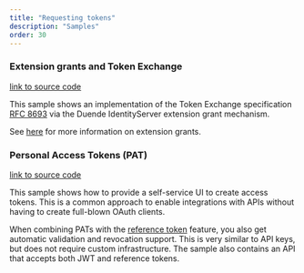 ```yaml
---
title: "Requesting tokens"
description: "Samples"
order: 30
---
```


### Extension grants and Token Exchange
[link to source code](https://github.com/DuendeSoftware/Samples/tree/main/IdentityServer/v6/TokenExchange)

This sample shows an implementation of the Token Exchange specification [RFC 8693](https://tools.ietf.org/html/rfc8693) via the Duende IdentityServer extension grant mechanism.

See [here](/identityserver/v6/tokens/extension_grants) for more information on extension grants.


### Personal Access Tokens (PAT)
[link to source code](https://github.com/DuendeSoftware/Samples/tree/main/IdentityServer/v6/PAT)

This sample shows how to provide a self-service UI to create access tokens. This is a common approach to enable integrations with APIs without having to create full-blown OAuth clients.

When combining PATs with the [reference token](/identityserver/v6/tokens/reference) feature, you also get automatic validation and revocation support. This is very similar to API keys, but does not require custom infrastructure. The sample also contains an API that accepts both JWT and reference tokens.
